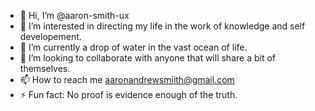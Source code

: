 - 👋 Hi, I’m @aaron-smith-ux
- 👀 I’m interested in directing my life in the work of knowledge and self developement. 
- 🌱 I’m currently a drop of water in the vast ocean of life. 
- 💞️ I’m looking to collaborate with anyone that will share a bit of themselves. 
- 📫 How to reach me aaronandrewsmiith@gmail.com
- ⚡ Fun fact: No proof is evidence enough of the truth.

<!---
aaron-smith-ux/aaron-smith-ux is a ✨ special ✨ repository because its `README.md` (this file) appears on your GitHub profile.
You can click the Preview link to take a look at your changes.
--->
